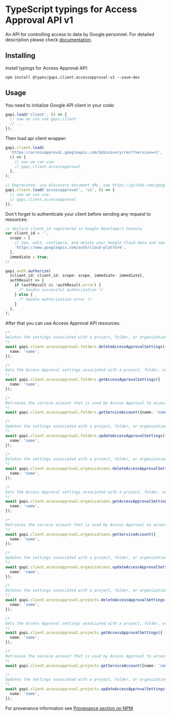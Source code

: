 # TypeScript typings for Access Approval API v1

An API for controlling access to data by Google personnel.
For detailed description please check [documentation](https://cloud.google.com/assured-workloads/access-approval/docs).

## Installing

Install typings for Access Approval API:

```
npm install @types/gapi.client.accessapproval-v1 --save-dev
```

## Usage

You need to initialize Google API client in your code:

```typescript
gapi.load('client', () => {
  // now we can use gapi.client
  // ...
});
```

Then load api client wrapper:

```typescript
gapi.client.load(
  'https://accessapproval.googleapis.com/$discovery/rest?version=v1',
  () => {
    // now we can use:
    // gapi.client.accessapproval
  },
);
```

```typescript
// Deprecated, use discovery document URL, see https://github.com/google/google-api-javascript-client/blob/master/docs/reference.md#----gapiclientloadname----version----callback--
gapi.client.load('accessapproval', 'v1', () => {
  // now we can use:
  // gapi.client.accessapproval
});
```

Don't forget to authenticate your client before sending any request to resources:

```typescript
// declare client_id registered in Google Developers Console
var client_id = '',
  scope = [
    // See, edit, configure, and delete your Google Cloud data and see the email address for your Google Account.
    'https://www.googleapis.com/auth/cloud-platform',
  ],
  immediate = true;
// ...

gapi.auth.authorize(
  {client_id: client_id, scope: scope, immediate: immediate},
  authResult => {
    if (authResult && !authResult.error) {
      /* handle successful authorization */
    } else {
      /* handle authorization error */
    }
  },
);
```

After that you can use Access Approval API resources: <!-- TODO: make this work for multiple namespaces -->

```typescript
/*
Deletes the settings associated with a project, folder, or organization. This will have the effect of disabling Access Approval for the resource. Access Approval may remain active based on parent resource settings. To confirm the effective settings, call GetAccessApprovalSettings and verify effective setting is disabled.
*/
await gapi.client.accessapproval.folders.deleteAccessApprovalSettings({
  name: 'name',
});

/*
Gets the Access Approval settings associated with a project, folder, or organization.
*/
await gapi.client.accessapproval.folders.getAccessApprovalSettings({
  name: 'name',
});

/*
Retrieves the service account that is used by Access Approval to access KMS keys for signing approved approval requests.
*/
await gapi.client.accessapproval.folders.getServiceAccount({name: 'name'});

/*
Updates the settings associated with a project, folder, or organization. Settings to update are determined by the value of field_mask.
*/
await gapi.client.accessapproval.folders.updateAccessApprovalSettings({
  name: 'name',
});

/*
Deletes the settings associated with a project, folder, or organization. This will have the effect of disabling Access Approval for the resource. Access Approval may remain active based on parent resource settings. To confirm the effective settings, call GetAccessApprovalSettings and verify effective setting is disabled.
*/
await gapi.client.accessapproval.organizations.deleteAccessApprovalSettings({
  name: 'name',
});

/*
Gets the Access Approval settings associated with a project, folder, or organization.
*/
await gapi.client.accessapproval.organizations.getAccessApprovalSettings({
  name: 'name',
});

/*
Retrieves the service account that is used by Access Approval to access KMS keys for signing approved approval requests.
*/
await gapi.client.accessapproval.organizations.getServiceAccount({
  name: 'name',
});

/*
Updates the settings associated with a project, folder, or organization. Settings to update are determined by the value of field_mask.
*/
await gapi.client.accessapproval.organizations.updateAccessApprovalSettings({
  name: 'name',
});

/*
Deletes the settings associated with a project, folder, or organization. This will have the effect of disabling Access Approval for the resource. Access Approval may remain active based on parent resource settings. To confirm the effective settings, call GetAccessApprovalSettings and verify effective setting is disabled.
*/
await gapi.client.accessapproval.projects.deleteAccessApprovalSettings({
  name: 'name',
});

/*
Gets the Access Approval settings associated with a project, folder, or organization.
*/
await gapi.client.accessapproval.projects.getAccessApprovalSettings({
  name: 'name',
});

/*
Retrieves the service account that is used by Access Approval to access KMS keys for signing approved approval requests.
*/
await gapi.client.accessapproval.projects.getServiceAccount({name: 'name'});

/*
Updates the settings associated with a project, folder, or organization. Settings to update are determined by the value of field_mask.
*/
await gapi.client.accessapproval.projects.updateAccessApprovalSettings({
  name: 'name',
});
```

For provenance information see [Provenance section on NPM](https://www.npmjs.com/package/@maxim_mazurok/gapi.client.accessapproval-v1#Provenance:~:text=none-,Provenance,-Built%20and%20signed)

